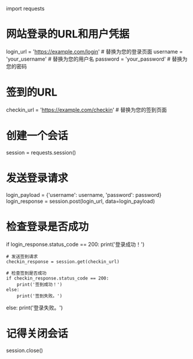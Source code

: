 import requests

# 网站登录的URL和用户凭据
login_url = 'https://example.com/login'  # 替换为您的登录页面
username = 'your_username'  # 替换为您的用户名
password = 'your_password'  # 替换为您的密码

# 签到的URL
checkin_url = 'https://example.com/checkin'  # 替换为您的签到页面

# 创建一个会话
session = requests.session()

# 发送登录请求
login_payload = {'username': username, 'password': password}
login_response = session.post(login_url, data=login_payload)

# 检查登录是否成功
if login_response.status_code == 200:
    print('登录成功！')

    # 发送签到请求
    checkin_response = session.get(checkin_url)

    # 检查签到是否成功
    if checkin_response.status_code == 200:
        print('签到成功！')
    else:
        print('签到失败。')

else:
    print('登录失败。')

# 记得关闭会话
session.close()
